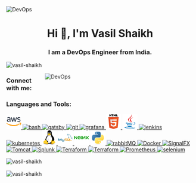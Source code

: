 <img align="centre" alt="DevOps" width="1500" height="400" src="https://i.pinimg.com/originals/67/b2/a9/67b2a9ba5e85822f237caae92111e938.gif">
<h1 align="center">Hi 👋, I'm Vasil Shaikh</h1>
<h3 align="center">I am a DevOps Engineer from India.</h3>

<p align="left"> <img src="https://komarev.com/ghpvc/?username=vasil-shaikh&label=Profile%20views&color=0e75b6&style=flat" alt="vasil-shaikh" /> </p>
<img align="right" alt="DevOps" width="400" src="https://cdn.dribbble.com/users/926537/screenshots/4502902/media/9fc49552a70631c92135e89ec16df1dd.gif" >

<h3 align="left">Connect with me:</h3>
<p align="left">
</p>

<h3 align="left">Languages and Tools:</h3>
<p align="left"> <a href="https://aws.amazon.com" target="_blank" rel="noreferrer"> <img src="https://raw.githubusercontent.com/devicons/devicon/master/icons/amazonwebservices/amazonwebservices-original-wordmark.svg" alt="aws" width="40" height="40"/> </a> <a href="https://www.gnu.org/software/bash/" target="_blank" rel="noreferrer"> <img src="https://www.vectorlogo.zone/logos/gnu_bash/gnu_bash-icon.svg" alt="bash" width="40" height="40"/> </a> <a href="https://www.gatsbyjs.com/" target="_blank" rel="noreferrer"> <img src="https://www.vectorlogo.zone/logos/gatsbyjs/gatsbyjs-icon.svg" alt="gatsby" width="40" height="40"/> </a> <a href="https://git-scm.com/" target="_blank" rel="noreferrer"> <img src="https://www.vectorlogo.zone/logos/git-scm/git-scm-icon.svg" alt="git" width="40" height="40"/> </a> <a href="https://grafana.com" target="_blank" rel="noreferrer"> <img src="https://www.vectorlogo.zone/logos/grafana/grafana-icon.svg" alt="grafana" width="40" height="40"/> </a> <a href="https://www.w3.org/html/" target="_blank" rel="noreferrer"> <img src="https://raw.githubusercontent.com/devicons/devicon/master/icons/html5/html5-original-wordmark.svg" alt="html5" width="40" height="40"/> </a> <a href="https://www.java.com" target="_blank" rel="noreferrer"> <img src="https://raw.githubusercontent.com/devicons/devicon/master/icons/java/java-original.svg" alt="java" width="40" height="40"/> </a> <a href="https://www.jenkins.io" target="_blank" rel="noreferrer"> <img src="https://www.vectorlogo.zone/logos/jenkins/jenkins-icon.svg" alt="jenkins" width="40" height="40"/> </a> <a href="https://kubernetes.io" target="_blank" rel="noreferrer"> <img src="https://www.vectorlogo.zone/logos/kubernetes/kubernetes-icon.svg" alt="kubernetes" width="40" height="40"/> </a> <a href="https://www.linux.org/" target="_blank" rel="noreferrer"> <img src="https://raw.githubusercontent.com/devicons/devicon/master/icons/linux/linux-original.svg" alt="linux" width="40" height="40"/> </a> <a href="https://www.mysql.com/" target="_blank" rel="noreferrer"> <img src="https://raw.githubusercontent.com/devicons/devicon/master/icons/mysql/mysql-original-wordmark.svg" alt="mysql" width="40" height="40"/> </a> <a href="https://www.nginx.com" target="_blank" rel="noreferrer"> <img src="https://raw.githubusercontent.com/devicons/devicon/master/icons/nginx/nginx-original.svg" alt="nginx" width="40" height="40"/> </a> <a href="https://www.python.org" target="_blank" rel="noreferrer"> <img src="https://raw.githubusercontent.com/devicons/devicon/master/icons/python/python-original.svg" alt="python" width="40" height="40"/> </a> <a href="https://www.rabbitmq.com" target="_blank" rel="noreferrer"> <img src="https://www.vectorlogo.zone/logos/rabbitmq/rabbitmq-icon.svg" alt="rabbitMQ" width="40" height="40"/> <a href="https://www.docker.com" target="_blank" rel="noreferrer"> <img src="https://www.vectorlogo.zone/logos/docker/docker-icon.svg" alt="Docker" width="40" height="40"/> </a>
<a href="https://www.splunk.com" target="_blank" rel="noreferrer"> <img src="https://www.vectorlogo.zone/logos/signalfx/signalfx-icon.svg" alt="SignalFX" width="40" height="40"/> </a>
<a href="https://tomcat.apache.org/" target="_blank" rel="noreferrer"> <img src="https://www.vectorlogo.zone/logos/apache_tomcat/apache_tomcat-icon.svg" alt="Tomcat" width="40" height="40"/> </a>
<a href="https://www.splunk.com" target="_blank" rel="noreferrer"> <img src="https://www.vectorlogo.zone/logos/splunk/splunk-ar21.svg" alt="Splunk" width="40" height="40"/> </a>
<a href="https://www.terraform.io" target="_blank" rel="noreferrer"> <img src="https://www.vectorlogo.zone/logos/terraformio/terraformio-icon.svg" alt="Terraform" width="40" height="40"/> </a>
<a href="https://www.wordpress.com" target="_blank" rel="noreferrer"> <img src="https://www.vectorlogo.zone/logos/wordpress/wordpress-icon.svg" alt="Terraform" width="40" height="40"/> </a>
<a href="https://prometheus.io/" target="_blank" rel="noreferrer"> <img src="https://www.vectorlogo.zone/logos/prometheusio/prometheusio-icon.svg" alt="Prometheus" width="40" height="40"/> </a>
</a> <a href="https://www.selenium.dev" target="_blank" rel="noreferrer"> <img src="https://raw.githubusercontent.com/detain/svg-logos/780f25886640cef088af994181646db2f6b1a3f8/svg/selenium-logo.svg" alt="selenium" width="40" height="40"/> </a> </p>

<p><img align="center" src="https://github-readme-stats.vercel.app/api/top-langs?username=vasil-shaikh&show_icons=true&locale=en&layout=compact" alt="vasil-shaikh" /></p>

<p><img align="center" src="https://github-readme-streak-stats.herokuapp.com/?user=vasil-shaikh&" alt="vasil-shaikh" /></p>
